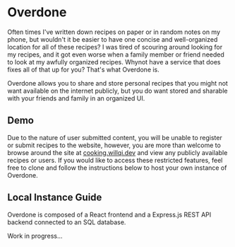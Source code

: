 # Overdone

Often times I've written down recipes on paper or in random notes on my phone, but wouldn't it be easier to have one concise and well-organized location for all of these recipes? I was tired of scouring around looking for my recipes, and it got even worse when a family member or friend needed to look at my awfully organized recipes. Whynot have a service that does fixes all of that up for you? That's what Overdone is.

Overdone allows you to share and store personal recipes that you might not want available on the internet publicly, but you do want stored and sharable with your friends and family in an organized UI.

## Demo

Due to the nature of user submitted content, you will be unable to register or submit recipes to the website, however, you are more than welcome to browse around the site at [cooking.willqi.dev](https://cooking.willqi.dev) and view any publicly available recipes or users. If you would like to access these restricted features, feel free to clone and follow the instructions below to host your own instance of Overdone.

## Local Instance Guide

Overdone is composed of a React frontend and a Express.js REST API backend connected to an SQL database.

Work in progress...

